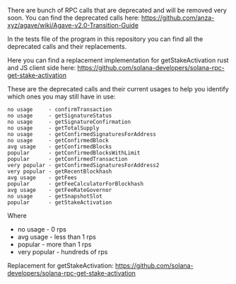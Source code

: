 There are bunch of RPC calls that are deprecated and will be removed very soon.
You can find the deprecated calls here:
https://github.com/anza-xyz/agave/wiki/Agave-v2.0-Transition-Guide

In the tests file of the program in this repository you can find all the deprecated calls and their replacements.

Here you can find a replacement implementation for getStakeActivation rust and JS client side here:
https://github.com/solana-developers/solana-rpc-get-stake-activation

These are the deprecated calls and their current usages to help you identify which ones you may still have in use:

```
no usage     - confirmTransaction
no usage     - getSignatureStatus
no usage     - getSignatureConfirmation
no usage     - getTotalSupply
no usage     - getConfirmedSignaturesForAddress
no usage     - getConfirmedBlock
avg usage    - getConfirmedBlocks
popular      - getConfirmedBlocksWithLimit
popular      - getConfirmedTransaction
very popular - getConfirmedSignaturesForAddress2
very popular - getRecentBlockhash
avg usage    - getFees
popular      - getFeeCalculatorForBlockhash
avg usage    - getFeeRateGovernor
no usage     - getSnapshotSlot
popular      - getStakeActivation

```

Where

- no usage - 0 rps
- avg usage - less than 1 rps
- popular - more than 1 rps
- very popular - hundreds of rps

Replacement for getStakeActivation: https://github.com/solana-developers/solana-rpc-get-stake-activation
